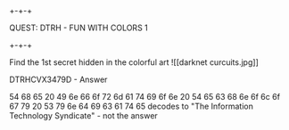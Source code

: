## 

+-+-+

QUEST: DTRH - FUN WITH COLORS 1

+-+-+

Find the 1st secret hidden in the colorful art
![[darknet curcuits.jpg]]

DTRHCVX3479D - Answer

54 68 65 20 49 6e 66 6f 72 6d 61 74 69 6f 6e 20 54 65 63 68 6e 6f 6c 6f 67 79 20 53 79 6e 64 69 63 61 74 65
decodes to "The Information Technology Syndicate" - not the answer